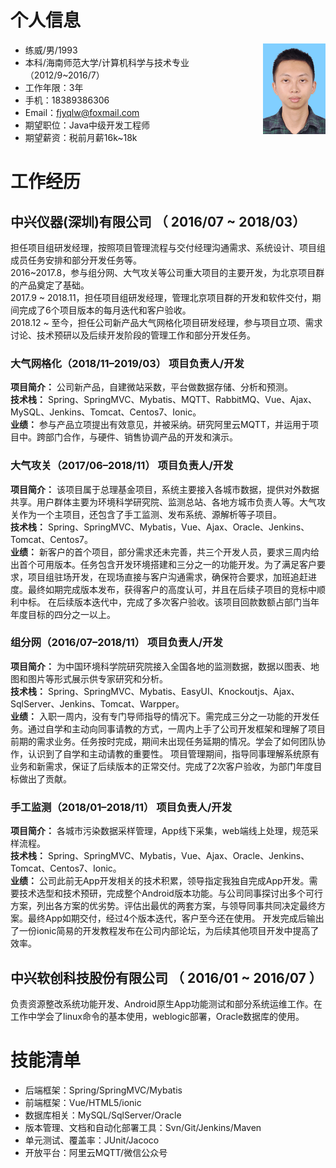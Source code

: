 # 个人信息
<div style="float:right">
    <img src="assets/lw.jpg" width="100">
</div>

 - 练威/男/1993
 - 本科/海南师范大学/计算机科学与技术专业 （2012/9~2016/7）
 - 工作年限：3年
 - 手机：18389386306
 - Email：fjyqlw@foxmail.com
 - 期望职位：Java中级开发工程师
 - 期望薪资：税前月薪16k~18k

# 工作经历

## 中兴仪器(深圳)有限公司 （ 2016/07 ~ 2018/03）

担任项目组研发经理，按照项目管理流程与交付经理沟通需求、系统设计、项目组成员任务安排和部分开发任务等。<br/>
2016~2017.8，参与组分网、大气攻关等公司重大项目的主要开发，为北京项目群的产品奠定了基础。<br/>
2017.9 ~ 2018.11，担任项目组研发经理，管理北京项目群的开发和软件交付，期间完成了6个项目版本的每月迭代和客户验收。<br/>
2018.12 ~ 至今，担任公司新产品大气网格化项目研发经理，参与项目立项、需求讨论、技术预研以及后续开发阶段的管理工作和部分开发任务。

### 大气网格化（2018/11–2019/03）  项目负责人/开发
**项目简介：** 公司新产品，自建微站采数，平台做数据存储、分析和预测。<br/>**技术栈：** Spring、SpringMVC、Mybatis、MQTT、RabbitMQ、Vue、Ajax、MySQL、Jenkins、Tomcat、Centos7、Ionic。<br/>**业绩：** 参与产品立项提出有效意见，并被采纳。研究阿里云MQTT，并运用于项目中。跨部门合作，与硬件、销售协调产品的开发和演示。

### 大气攻关（2017/06–2018/11）  项目负责人/开发
**项目简介：** 该项目属于总理基金项目，系统主要接入各城市数据，提供对外数据共享。用户群体主要为环境科学研究院、监测总站、各地方城市负责人等。大气攻关作为一个主项目，还包含了手工监测、发布系统、源解析等子项目。<br/>**技术栈：** Spring、SpringMVC、Mybatis，Vue、Ajax、Oracle、Jenkins、Tomcat、Centos7。<br/>**业绩：** 新客户的首个项目，部分需求还未完善，共三个开发人员，要求三周内给出首个可用版本。任务包含开发环境搭建和三分之一的功能开发。为了满足客户要求，项目组驻场开发，在现场直接与客户沟通需求，确保符合要求，加班追赶进度。最终如期完成版本发布，获得客户的高度认可，并且在后续子项目的竞标中顺利中标。
在后续版本迭代中，完成了多次客户验收。该项目回款数额占部门当年年度目标的四分之一以上。
### 组分网（2016/07–2018/11）  项目负责人/开发
**项目简介：** 为中国环境科学院研究院接入全国各地的监测数据，数据以图表、地图和图片等形式展示供专家研究和分析。<br/>**技术栈：** Spring、SpringMVC、Mybatis、EasyUI、Knockoutjs、Ajax、SqlServer、Jenkins、Tomcat、Warpper。<br/>**业绩：** 入职一周内，没有专门导师指导的情况下。需完成三分之一功能的开发任务。通过自学和主动向同事请教的方式，一周内上手了公司开发框架和理解了项目前期的需求业务。任务按时完成，期间未出现任务延期的情况。学会了如何团队协作，认识到了自学和主动请教的重要性。
项目管理期间，指导同事理解系统原有业务和新需求，保证了后续版本的正常交付。完成了2次客户验收，为部门年度目标做出了贡献。

### 手工监测（2018/01–2018/11）  项目负责人/开发
**项目简介：** 各城市污染数据采样管理，App线下采集，web端线上处理，规范采样流程。<br/>**技术栈：** Spring、SpringMVC、Mybatis，Vue、Ajax、Oracle、Jenkins、Tomcat、Centos7、Ionic。<br/>**业绩：** 公司此前无App开发相关的技术积累，领导指定我独自完成App开发。需要技术选型和技术预研，完成整个Android版本功能。与公司同事探讨出多个可行方案，列出各方案的优劣势。评估出最优的两套方案，与领导同事共同决定最终方案。最终App如期交付，经过4个版本迭代，客户至今还在使用。
开发完成后输出了一份ionic简易的开发教程发布在公司内部论坛，为后续其他项目开发中提高了效率。

## 中兴软创科技股份有限公司 （ 2016/01 ~ 2016/07 ）
负责资源整改系统功能开发、Android原生App功能测试和部分系统运维工作。在工作中学会了linux命令的基本使用，weblogic部署，Oracle数据库的使用。
  
# 技能清单
- 后端框架：Spring/SpringMVC/Mybatis
- 前端框架：Vue/HTML5/ionic
- 数据库相关：MySQL/SqlServer/Oracle
- 版本管理、文档和自动化部署工具：Svn/Git/Jenkins/Maven
- 单元测试、覆盖率：JUnit/Jacoco
- 开放平台：阿里云MQTT/微信公众号
      